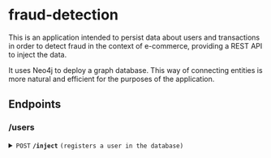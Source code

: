 # fraud-detection

This is an application intended to persist data about users and transactions in order to detect fraud in the context of e-commerce, providing a REST API to inject the data.

It uses Neo4j to deploy a graph database. This way of connecting entities is more natural and efficient for the purposes of the application.



## Endpoints

### /users

<details>
 <summary><code>POST</code> <code><b>/inject</b></code> <code>(registers a user in the database)</code></summary>

##### Parameters

> | name               | type           | data type         | description                                                                                         |
> |--------------------|----------------|-------------------|-----------------------------------------------------------------------------------------------------|
> | injectUserCommand  | required, body | object (JSON)     | Object containing all the necessary information about a user to be stored (InjectUserCommand.class) |


##### Responses

> | http code | content-type                      | response                                                          |
> |-----------|-----------------------------------|-------------------------------------------------------------------|
> | `200`     | `text/plain;charset=UTF-8`        | `User injected successfully`                                      |
> | `400`     | `application/json`                | `a field must not be null, empty, or invalid (e.g. email format)` |


</details>
